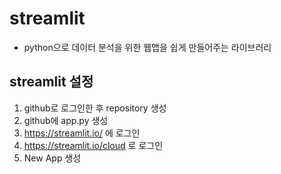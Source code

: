 # streamlit
+ python으로 데이터 분석을 위한 웹앱을 쉽게 만들어주는 라이브러리

## streamlit 설정
1. github로 로그인한 후 repository 생성
2. github에 app.py 생성
3. https://streamlit.io/ 에 로그인 
4. https://streamlit.io/cloud 로 로그인
5. New App 생성
